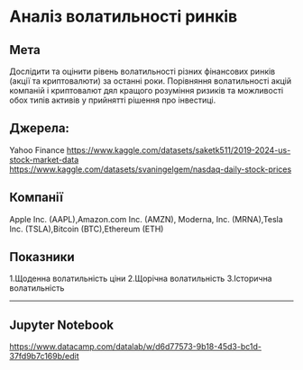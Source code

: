 # Аналіз волатильності ринків
## Мета
Дослідити та оцінити рівень волатильності різних фінансових ринків (акції та криптовалюти) за останні роки.
Порівняння волатильності акцій компаній і криптовалют дял кращого розуміння ризиків та можливості обох типів активів у прийнятті  рішення про інвестиці.
## Джерела: 
Yahoo Finance
https://www.kaggle.com/datasets/saketk511/2019-2024-us-stock-market-data
https://www.kaggle.com/datasets/svaningelgem/nasdaq-daily-stock-prices 
## Компанії
Apple Inc. (AAPL),Amazon.com Inc. (AMZN), Moderna, Inc. (MRNA),Tesla Inc. (TSLA),Bitcoin (BTC),Ethereum (ETH)
## Показники
1.Щоденна волатильність ціни
2.Щорічна волатильність
3.Історична волатильність

---
## Jupyter Notebook

https://www.datacamp.com/datalab/w/d6d77573-9b18-45d3-bc1d-37fd9b7c169b/edit 
